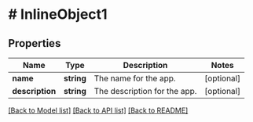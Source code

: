 # # InlineObject1

## Properties

Name | Type | Description | Notes
------------ | ------------- | ------------- | -------------
**name** | **string** | The name for the app. | [optional]
**description** | **string** | The description for the app. | [optional]

[[Back to Model list]](../../README.md#models) [[Back to API list]](../../README.md#endpoints) [[Back to README]](../../README.md)
